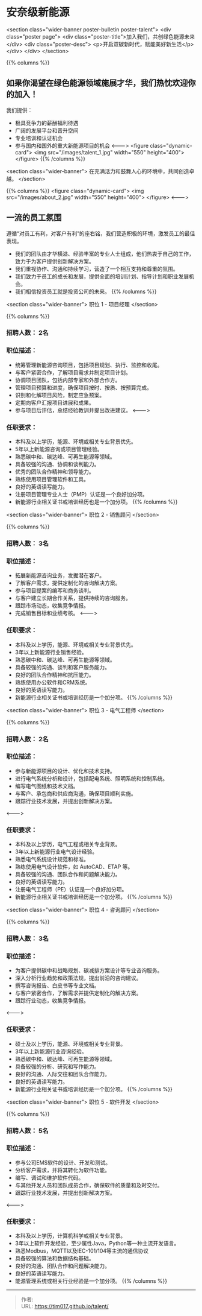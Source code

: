 # 安奈级新能源


&lt;section class=&#34;wider-banner poster-bulletin poster-talent&#34;&gt;
    &lt;div class=&#34;poster page&#34;&gt;
        &lt;div class=&#34;poster-title&#34;&gt;加入我们，共创绿色能源未来&lt;/div&gt;
        &lt;div class=&#34;poster-desc&#34;&gt; 
            &lt;p&gt;开启双碳新时代，赋能美好新生活&lt;/p&gt;
        &lt;/div&gt;
    &lt;/div&gt;
&lt;/section&gt;

{{% columns %}}
## 如果你渴望在绿色能源领域施展才华，我们热忱欢迎你的加入！
我们提供：
- 极具竞争力的薪酬福利待遇
- 广阔的发展平台和晋升空间
- 专业培训和认证机会
- 参与国内和国外的重大新能源项目的机会
&lt;---&gt;
&lt;figure class=&#34;dynamic-card&#34;&gt;
  &lt;img src=&#34;/images/talent_1.jpg&#34; width=&#34;550&#34; height=&#34;400&#34;&gt;
&lt;/figure&gt;
{{% /columns %}}

&lt;section class=&#34;wider-banner&#34;&gt;
在充满活力和鼓舞人心的环境中，共同创造卓越。
&lt;/section&gt;

{{% columns %}}
&lt;figure class=&#34;dynamic-card&#34;&gt;
  &lt;img src=&#34;/images/about_2.jpg&#34; width=&#34;550&#34; height=&#34;400&#34;&gt;
&lt;/figure&gt;
&lt;---&gt;
## 一流的员工氛围
遵循“对员工有利，对客户有利”的座右铭，我们营造积极的环境，激发员工的最佳表现。
- 我们的团队由才华横溢、经验丰富的专业人士组成，他们热衷于自己的工作，致力于为客户提供创新解决方案。
- 我们重视协作、沟通和持续学习，营造了一个相互支持和尊重的氛围。
- 我们致力于员工的成长和发展，提供全面的培训计划、指导计划和职业发展机会。
- 我们相信投资员工就是投资公司的未来。
{{% /columns %}}

&lt;section class=&#34;wider-banner&#34;&gt;
职位 1 - 项目经理
&lt;/section&gt;

{{% columns %}}
### 招聘人数： 2名
### 职位描述：
- 统筹管理新能源咨询项目，包括项目规划、执行、监控和收尾。
- 与客户紧密合作，了解项目需求并制定项目计划。
- 协调项目团队，包括内部专家和外部合作方。
- 管理项目预算和进度，确保项目按时、按质、按预算完成。
- 识别和化解项目风险，制定应急预案。
- 定期向客户汇报项目进展和成果。
- 参与项目后评估，总结经验教训并提出改进建议。
&lt;---&gt;
### 任职要求：
- 本科及以上学历，能源、环境或相关专业背景优先。
- 5年以上新能源咨询或项目管理经验。
- 熟悉碳中和、碳达峰、可再生能源等领域。
- 具备较强的沟通、协调和谈判能力。
- 优秀的团队合作精神和领导能力。
- 熟练使用项目管理软件和工具。
- 良好的英语读写能力。
- 注册项目管理专业人士（PMP）认证是一个良好加分项。
- 新能源行业相关证书或培训经历也是一个加分项。
{{% /columns %}}

&lt;section class=&#34;wider-banner&#34;&gt;
职位 2 - 销售顾问
&lt;/section&gt;

{{% columns %}}
### 招聘人数： 3名
### 职位描述：
- 拓展新能源咨询业务，发掘潜在客户。
- 了解客户需求，提供定制化的咨询解决方案。
- 参与项目提案的编写和商务谈判。
- 与客户建立长期合作关系，提供持续的咨询服务。
- 跟踪市场动态，收集竞争情报。
- 完成销售目标和业绩考核。
&lt;---&gt;
### 任职要求：
- 本科及以上学历，能源、环境或相关专业背景优先。
- 3年以上新能源行业销售经验。
- 熟悉碳中和、碳达峰、可再生能源等领域。
- 具备较强的沟通、谈判和客户服务能力。
- 良好的团队合作精神和抗压能力。
- 熟练使用办公软件和CRM系统。
- 良好的英语读写能力。
- 新能源行业相关证书或培训经历是一个加分项。
{{% /columns %}}


&lt;section class=&#34;wider-banner&#34;&gt;
职位 3 - 电气工程师
&lt;/section&gt;

{{% columns %}}
### 招聘人数： 2名
### 职位描述：
- 参与新能源项目的设计、优化和技术支持。
- 进行电气系统分析和设计，包括配电系统、照明系统和控制系统。
- 编写电气图纸和技术文档。
- 与客户、承包商和供应商沟通，确保项目顺利实施。
- 跟踪行业技术发展，并提出创新解决方案。

&lt;---&gt;
### 任职要求：
- 本科及以上学历，电气工程或相关专业背景。
- 3年以上新能源行业电气设计经验。
- 熟悉电气系统设计规范和标准。
- 熟练使用电气设计软件，如 AutoCAD、ETAP 等。
- 具备较强的沟通、团队合作和问题解决能力。
- 良好的英语读写能力。
- 注册电气工程师（PE）认证是一个良好加分项。
- 新能源行业相关证书或培训经历是一个加分项。
{{% /columns %}}

&lt;section class=&#34;wider-banner&#34;&gt;
职位 4 - 咨询顾问
&lt;/section&gt;

{{% columns %}}
### 招聘人数： 3名
### 职位描述：
- 为客户提供碳中和战略规划、碳减排方案设计等专业咨询服务。
- 深入分析行业趋势和政策法规，提出前沿的咨询建议。
- 撰写咨询报告、白皮书等专业文档。
- 与客户紧密合作，了解需求并提供定制化的解决方案。
- 跟踪行业动态，收集竞争情报。

&lt;---&gt;
### 任职要求：
- 硕士及以上学历，能源、环境或相关专业背景。
- 3年以上新能源行业咨询经验。
- 熟悉碳中和、碳达峰、可再生能源等领域。
- 具备较强的分析、研究和写作能力。
- 良好的沟通、人际交往和团队合作能力。
- 良好的英语读写能力。
- 新能源行业相关证书或培训经历是一个加分项。
{{% /columns %}}


&lt;section class=&#34;wider-banner&#34;&gt;
职位 5 - 软件开发
&lt;/section&gt;

{{% columns %}}
### 招聘人数： 5名
### 职位描述：
- 参与公司EMS软件的设计、开发和测试。
- 分析客户需求，并将其转化为软件功能。
- 编写、调试和维护软件代码。
- 与其他开发人员和团队成员合作，确保软件的质量和及时交付。
- 跟踪行业技术发展，并提出创新解决方案。

&lt;---&gt;
### 任职要求：
- 本科及以上学历，计算机科学或相关专业背景。
- 3年以上软件开发经验，至少属性Java，Python等一种主流开发语言。
- 熟悉Modbus，MQTT以及IEC-101/104等主流的通信协议
- 具备较强的算法和数据结构基础。
- 良好的沟通、团队合作和问题解决能力。
- 良好的英语读写能力。
- 能源管理系统或相关行业经验是一个加分项。
{{% /columns %}}


---

> 作者:   
> URL: https://tim017.github.io/talent/  

